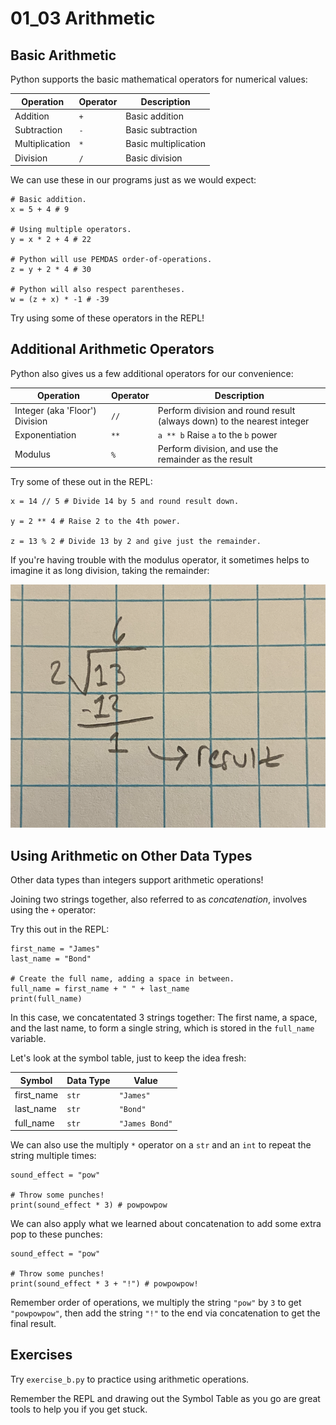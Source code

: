 # 01_03 Arithmetic

## Basic Arithmetic

Python supports the basic mathematical operators for numerical values:

| Operation | Operator | Description |
| --- | --- | --- |
| Addition | `+` | Basic addition |
| Subtraction | `-` | Basic subtraction |
| Multiplication | `*` | Basic multiplication |
| Division | `/` | Basic division |

We can use these in our programs just as we would expect:

```python3
# Basic addition.
x = 5 + 4 # 9

# Using multiple operators.
y = x * 2 + 4 # 22

# Python will use PEMDAS order-of-operations.
z = y + 2 * 4 # 30

# Python will also respect parentheses.
w = (z + x) * -1 # -39
```

Try using some of these operators in the REPL!

## Additional Arithmetic Operators

Python also gives us a few additional operators for our convenience:

| Operation | Operator | Description |
| --- | --- | --- |
| Integer (aka 'Floor') Division | `//` | Perform division and round result (always down) to the nearest integer |
| Exponentiation | `**` | `a ** b` Raise `a` to the `b` power |
| Modulus | `%` | Perform division, and use the remainder as the result |

Try some of these out in the REPL:

```python3
x = 14 // 5 # Divide 14 by 5 and round result down.

y = 2 ** 4 # Raise 2 to the 4th power.

z = 13 % 2 # Divide 13 by 2 and give just the remainder.
```

If you're having trouble with the modulus operator, it sometimes helps to imagine it as long division, taking the remainder:

![Long Div](../../../imgs/00_03_longdiv.png)

## Using Arithmetic on Other Data Types

Other data types than integers support arithmetic operations!

Joining two strings together, also referred to as _concatenation_, involves using the `+` operator:

Try this out in the REPL:

```python3
first_name = "James"
last_name = "Bond"

# Create the full name, adding a space in between.
full_name = first_name + " " + last_name
print(full_name)
```

In this case, we concatentated 3 strings together: The first name, a space, and the last name, to form a single string, which is stored in the `full_name` variable.

Let's look at the symbol table, just to keep the idea fresh:

| Symbol | Data Type | Value |
| --- | --- | --- |
| first_name | `str` | `"James"` |
| last_name | `str` | `"Bond"` |
| full_name | `str` | `"James Bond"` |

We can also use the multiply `*` operator on a `str` and an `int` to repeat the string multiple times:

```python3
sound_effect = "pow"

# Throw some punches!
print(sound_effect * 3) # powpowpow
```

We can also apply what we learned about concatenation to add some extra pop to these punches:

```python3
sound_effect = "pow"

# Throw some punches!
print(sound_effect * 3 + "!") # powpowpow!
```

Remember order of operations, we multiply the string `"pow"` by `3` to get `"powpowpow"`, then add the string `"!"` to the end via concatenation to get the final result.

## Exercises

Try `exercise_b.py` to practice using arithmetic operations.

Remember the REPL and drawing out the Symbol Table as you go are great tools to help you if you get stuck.
